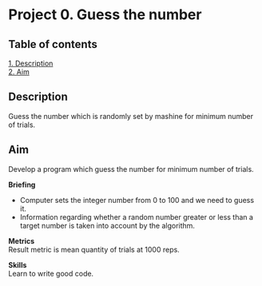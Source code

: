 # Project 0. Guess the number

## Table of contents
[1. Description](https://github.com/ekaterinatao/Tutorial_projects/tree/main/project_0/README.md#Description)  
[2. Aim](https://github.com/ekaterinatao/Tutorial_projects/tree/main/project_0/README.md#Aim)

## Description
Guess the number which is randomly set by mashine for minimum number of trials.  

## Aim
Develop a program which guess the number for minimum number of trials.  

**Briefing**  
- Computer sets the integer number from 0 to 100 and we need to guess it.
- Information regarding whether a random number greater or less than a target number is taken into account by the algorithm.  

**Metrics**  
Result metric is mean quantity of trials at 1000 reps.  

**Skills**  
Learn to write good code.